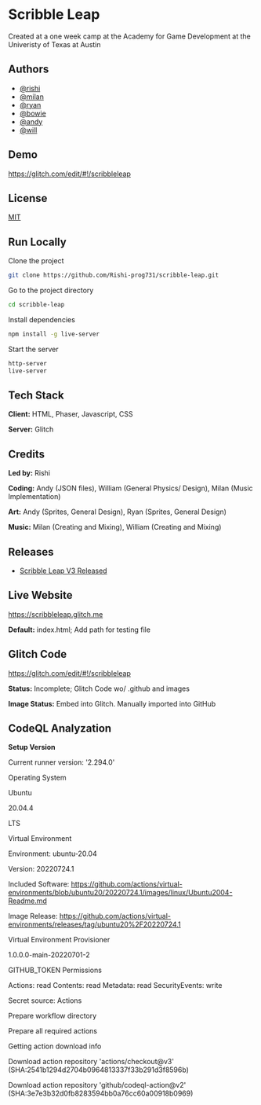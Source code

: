 
# Scribble Leap

Created at a one week camp at the Academy for Game Development at the Univeristy of Texas at Austin 



## Authors

- [@rishi](https://github.com/Rishi-prog731)
- [@milan](https://github.com/milanvlds259)
- [@ryan](https://github.com/ryanbenes88)
- [@bowie](https://github.com/ProBassoonist)
- [@andy](https://github.com/axdyv)
- [@will](https://github.com/Squeakerman)
## Demo

https://glitch.com/edit/#!/scribbleleap



## License

[MIT](https://choosealicense.com/licenses/mit/)


## Run Locally

Clone the project

```bash
git clone https://github.com/Rishi-prog731/scribble-leap.git
```

Go to the project directory

```bash
cd scribble-leap
```

Install dependencies

```bash
npm install -g live-server
```

Start the server

```bash
http-server
live-server
```


## Tech Stack

**Client:** HTML, Phaser, Javascript, CSS

**Server:** Glitch

## Credits

**Led by:** Rishi

**Coding:** Andy (JSON files), William (General Physics/ Design), Milan (Music Implementation) 

**Art:** Andy (Sprites, General Design), Ryan (Sprites, General Design)

**Music:** Milan (Creating and Mixing), William (Creating and Mixing)


## Releases
- [Scribble Leap V3 Released](https://github.com/Rishi-prog731/scribble-leap/tags)


## Live Website
https://scribbleleap.glitch.me

**Default:** index.html; Add path for testing file

## Glitch Code
https://glitch.com/edit/#!/scribbleleap

**Status:** Incomplete; Glitch Code wo/ .github and images

**Image Status:** Embed into Glitch. Manually imported into GitHub

## CodeQL Analyzation

**Setup Version**

Current runner version: '2.294.0'

Operating System

  Ubuntu
  
  20.04.4
  
  LTS
  
Virtual Environment

  Environment: ubuntu-20.04
  
  Version: 20220724.1
  
  Included Software: https://github.com/actions/virtual-environments/blob/ubuntu20/20220724.1/images/linux/Ubuntu2004-Readme.md
  
  Image Release: https://github.com/actions/virtual-environments/releases/tag/ubuntu20%2F20220724.1
  
Virtual Environment Provisioner

  1.0.0.0-main-20220701-2
  
GITHUB_TOKEN Permissions

  Actions: read
  Contents: read
  Metadata: read
  SecurityEvents: write
  
Secret source: Actions

Prepare workflow directory

Prepare all required actions

Getting action download info

Download action repository 'actions/checkout@v3' (SHA:2541b1294d2704b0964813337f33b291d3f8596b)

Download action repository 'github/codeql-action@v2' (SHA:3e7e3b32d0fb8283594bb0a76cc60a00918b0969)



